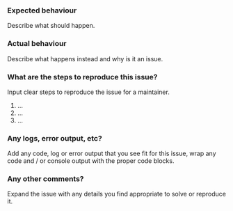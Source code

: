 ### Expected behaviour

Describe what should happen.

### Actual behaviour

Describe what happens instead and why is it an issue.

### What are the steps to reproduce this issue?

Input clear steps to reproduce the issue for a maintainer.

1. ...
2. ...
3. ...

### Any logs, error output, etc?

Add any code, log or error output that you see fit for this issue, wrap any code
and / or console output with the proper code blocks.

### Any other comments?

Expand the issue with any details you find appropriate to solve or reproduce it.
